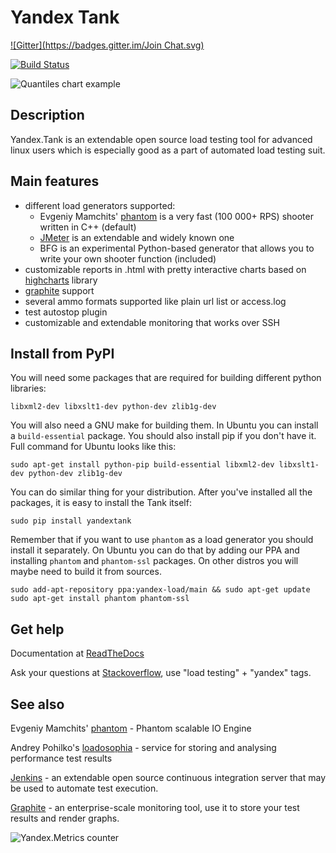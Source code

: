 
# Yandex Tank
[![Gitter](https://badges.gitter.im/Join Chat.svg)](https://gitter.im/yandex/yandex-tank?utm_source=badge&utm_medium=badge&utm_campaign=pr-badge&utm_content=badge)

[![Build Status](https://secure.travis-ci.org/yandex/yandex-tank.png?branch=master)](http://travis-ci.org/yandex/yandex-tank)

![Quantiles chart example](/logos/screen.png)

## Description
Yandex.Tank is an extendable open source load testing tool for advanced linux users which is especially good as a part of automated load testing suit.

## Main features
* different load generators supported:
  * Evgeniy Mamchits' [phantom](https://github.com/mamchits/phantom) is a very fast (100 000+ RPS) shooter written in C++ (default)
  * [JMeter](http://jmeter.apache.org/) is an extendable and widely known one
  * BFG is an experimental Python-based generator that allows you to write your own shooter function (included)
* customizable reports in .html with pretty interactive charts based on [highcharts](http://www.highcharts.com/) library
* [graphite](https://graphite.readthedocs.org/en/latest/overview.html) support
* several ammo formats supported like plain url list or access.log
* test autostop plugin
* customizable and extendable monitoring that works over SSH

## Install from PyPI
You will need some packages that are required for building different python libraries:
```
libxml2-dev libxslt1-dev python-dev zlib1g-dev
```
You will also need a GNU make for building them. In Ubuntu you can install a ```build-essential``` package. You should also install pip if you don't have it.
Full command for Ubuntu looks like this:
```
sudo apt-get install python-pip build-essential libxml2-dev libxslt1-dev python-dev zlib1g-dev
```
You can do similar thing for your distribution. After you've installed all the packages, it is easy to install the Tank itself:
```
sudo pip install yandextank
```
Remember that if you want to use ```phantom``` as a load generator you should install it separately. On Ubuntu you can do that by adding our PPA and installing ```phantom``` and ```phantom-ssl``` packages. On other distros you will maybe need to build it from sources.
```
sudo add-apt-repository ppa:yandex-load/main && sudo apt-get update
sudo apt-get install phantom phantom-ssl
```

## Get help
Documentation at [ReadTheDocs](https://yandextank.readthedocs.org/en/latest/)

Ask your questions at [Stackoverflow](https://stackoverflow.com/), use "load testing" + "yandex" tags.

## See also
Evgeniy Mamchits' [phantom](https://github.com/mamchits/phantom) - Phantom scalable IO Engine

Andrey Pohilko's [loadosophia](https://loadosophia.org/) - service for storing and analysing performance test results

[Jenkins](https://jenkins-ci.org/) - an extendable open source continuous integration server that may be used to automate test execution.

[Graphite](https://graphite.readthedocs.org/en/latest/overview.html) - an enterprise-scale monitoring tool, use it to store your test results and render graphs.

![Yandex.Metrics counter](https://mc.yandex.ru/watch/17743264)

